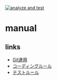 [![analyze and test](https://github.com/ISC-MakeIT/rackle_client/workflows/analyze%20and%20test/badge.svg)](https://github.com/ISC-MakeIT/rackle_client/actions?query=workflow%3A%22analyze+and+test%22)

# manual
## links
- [Git運用](./docs/git_operation/README.md)
- [コーディングルール](./docs/coding_rules/README.md)
- [テストルール](./docs/test_rules/README.md)

